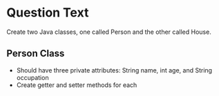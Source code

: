 # Question Text
Create two Java classes, one called Person and the other called House.

## Person Class
    
- Should have three private attributes: String name, int age, and String occupation
- Create getter and setter methods for each 